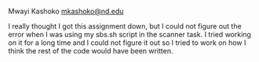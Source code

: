 Mwayi Kashoko
mkashoko@nd.edu

I really thought I got this assignment down, but I could not figure out the error when I was using my sbs.sh script in the scanner task. I tried working on it for a long time and I could not figure it out so I tried to work on how I think the rest of the code would have been written.

